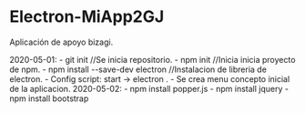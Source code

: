 # Electron-MiApp2GJ
Aplicación de apoyo bizagi.

2020-05-01: 
    - git init //Se inicia repositorio.
    - npm init //Inicia inicia proyecto de npm.
    - npm install --save-dev electron //Instalacion de libreria de electron.
    - Config script: start -> electron .
    - Se crea menu concepto inicial de la aplicacion.
2020-05-02:
    - npm install popper.js
    - npm install jquery
    - npm install bootstrap
